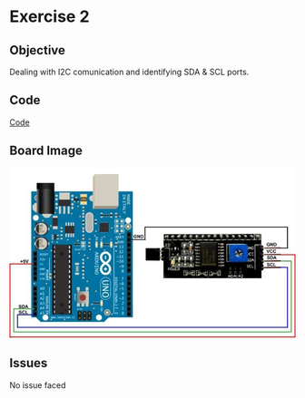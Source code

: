 # Exercise 2

## Objective

Dealing with I2C comunication and identifying SDA & SCL ports.

## Code

[Code](https://github.com/SlyAdrian/IoT-Efrei-2020-labs/blob/main/lab2/steps/ex2/Ex2.ino)

## Board Image

![Image of the breadboard schema](https://github.com/SlyAdrian/IoT-Efrei-2020-labs/blob/main/lab2/report/ex2/lcd_i2c_arduino-140359.jpg)

## Issues 

No issue faced
